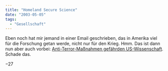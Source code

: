 ```yaml
---
title: "Homeland Secure Science"
date: "2003-05-05"
tags:
  - "Gesellschaft"
---
```


Eben noch hat mir jemand in einer Email geschrieben, das in Amerika viel für die Forschung getan werde, nicht nur für den Krieg. Hmm. Das ist dann nun aber auch vorbei: [Anti-Terror-Maßnahmen gefährden US-Wissenschaft](http://science.orf.at/science/news/74786 "ORF ON Science - Anti-Terror-Maßnahmen gefährden US-Wissenschaft"). Schade das.

−27
